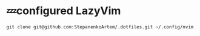 # 💤configured LazyVim

~~~
git clone git@github.com:StepanenkoArtem/.dotfiles.git ~/.config/nvim
~~~


